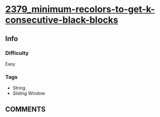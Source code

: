 # [2379_minimum-recolors-to-get-k-consecutive-black-blocks](https://leetcode.com/problems/minimum-recolors-to-get-k-consecutive-black-blocks)

## Info

### Difficulty

Easy

### Tags

- String
- Sliding Window

## __COMMENTS__

> 
